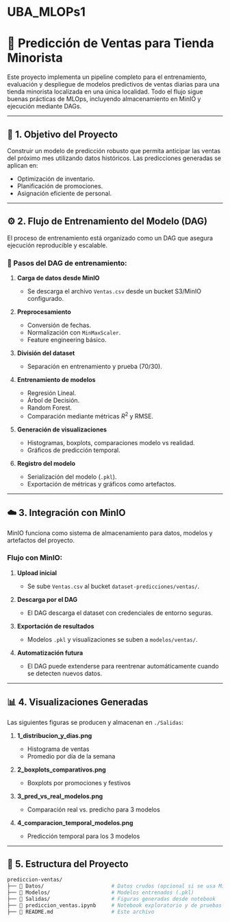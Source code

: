 # UBA_MLOPs1

# 🛒 Predicción de Ventas para Tienda Minorista

Este proyecto implementa un pipeline completo para el entrenamiento, evaluación y despliegue de modelos predictivos de ventas diarias para una tienda minorista localizada en una única localidad. Todo el flujo sigue buenas prácticas de MLOps, incluyendo almacenamiento en MinIO y ejecución mediante DAGs.

---

## 🎯 1. Objetivo del Proyecto

Construir un modelo de predicción robusto que permita anticipar las ventas del próximo mes utilizando datos históricos. Las predicciones generadas se aplican en:

- Optimización de inventario.
- Planificación de promociones.
- Asignación eficiente de personal.

---

## ⚙️ 2. Flujo de Entrenamiento del Modelo (DAG)

El proceso de entrenamiento está organizado como un DAG que asegura ejecución reproducible y escalable.

### 📌 Pasos del DAG de entrenamiento:

1. **Carga de datos desde MinIO**
   - Se descarga el archivo `Ventas.csv` desde un bucket S3/MinIO configurado.

2. **Preprocesamiento**
   - Conversión de fechas.
   - Normalización con `MinMaxScaler`.
   - Feature engineering básico.

3. **División del dataset**
   - Separación en entrenamiento y prueba (70/30).

4. **Entrenamiento de modelos**
   - Regresión Lineal.
   - Árbol de Decisión.
   - Random Forest.
   - Comparación mediante métricas $R^2$ y RMSE.

5. **Generación de visualizaciones**
   - Histogramas, boxplots, comparaciones modelo vs realidad.
   - Gráficos de predicción temporal.

6. **Registro del modelo**
   - Serialización del modelo (`.pkl`).
   - Exportación de métricas y gráficos como artefactos.

---

## ☁️ 3. Integración con MinIO

MinIO funciona como sistema de almacenamiento para datos, modelos y artefactos del proyecto.

### Flujo con MinIO:

1. **Upload inicial**
   - Se sube `Ventas.csv` al bucket `dataset-predicciones/ventas/`.

2. **Descarga por el DAG**
   - El DAG descarga el dataset con credenciales de entorno seguras.

3. **Exportación de resultados**
   - Modelos `.pkl` y visualizaciones se suben a `modelos/ventas/`.

4. **Automatización futura**
   - El DAG puede extenderse para reentrenar automáticamente cuando se detecten nuevos datos.

---

## 📊 4. Visualizaciones Generadas

Las siguientes figuras se producen y almacenan en `./Salidas`:

1. **1_distribucion_y_dias.png**  
   - Histograma de ventas  
   - Promedio por día de la semana

2. **2_boxplots_comparativos.png**  
   - Boxplots por promociones y festivos

3. **3_pred_vs_real_modelos.png**  
   - Comparación real vs. predicho para 3 modelos

4. **4_comparacion_temporal_modelos.png**  
   - Predicción temporal para los 3 modelos

---

## 📁 5. Estructura del Proyecto

```bash
prediccion-ventas/
├── 📂 Datos/                      # Datos crudos (opcional si se usa MinIO)
├── 📂 Modelos/                    # Modelos entrenados (.pkl)
├── 📂 Salidas/                    # Figuras generadas desde notebook
├── 📜 prediccion_ventas.ipynb     # Notebook exploratorio y de pruebas
├── 📜 README.md                   # Este archivo
